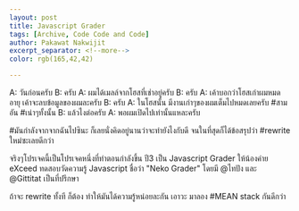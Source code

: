 ```yaml
---
layout: post
title: Javascript Grader
tags: [Archive, Code Code and Code]
author: Pakawat Nakwijit
excerpt_separator: <!--more-->
color: rgb(165,42,42)

---
```


A: วันก่อนครับ
B: ครับ
A: ผมได้เมลล์จากโฮสที่เช่าอยู่ครับ
B: ครับ
A: เค้าบอกว่าโฮสเก่าผมหมดอายุ เค้าจะลบข้อมูลของผมละครับ
B: ครับ
A: ในโฮสนั้น มีงานเก่าๆของผมเต็มไปหมดเลยครับ <span class="tag-en">#สามอัน</span> <span class="tag-en">#เน่าๆทั้งนั้น</span>
B: แล้วไงต่อครับ
A: พอผมเปิดไปเท่านั้นแหละครับ

<span class="tag-en">#มันกำลังจากจากฉันไปซินะ</span> ก็เลยนั่งคิดอยู่นานว่าจะทำยังไงกับดี จนในที่สุดก็ได้ข้อสรุปว่า #rewrite ใหม่ซะเลยดีกว่า

จริงๆโปรเจคนี้เป็นโปรเจคหนึ่งที่ทำตอนกำลังขึ้น ปี3 เป็น Javascript Grader ให้น้องค่าย eXceed ทดสอบวัดความรู้ Javascript ชื่อว่า "Neko Grader" โดยมี @ไทปัง และ @Gittitat เป็นที่ปรึกษา

ถ้าจะ rewrite ทั้งที ก็ต้อง ทำให้มันได้ความรู้หน่อยละกัน เอาวะ มาลอง #MEAN stack กันดีกว่า